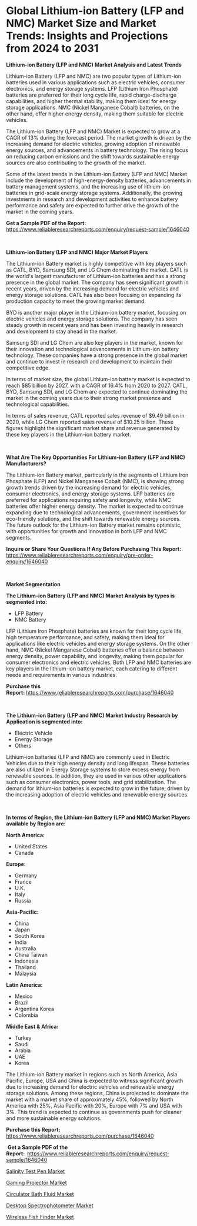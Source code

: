 <p><h1>Global Lithium-ion Battery (LFP and NMC) Market Size and Market Trends: Insights and Projections from 2024 to 2031</h1></p><p><strong>Lithium-ion Battery (LFP and NMC) Market Analysis and Latest Trends</strong></p>
<p><p>Lithium-ion Battery (LFP and NMC) are two popular types of Lithium-ion batteries used in various applications such as electric vehicles, consumer electronics, and energy storage systems. LFP (Lithium Iron Phosphate) batteries are preferred for their long cycle life, rapid charge-discharge capabilities, and higher thermal stability, making them ideal for energy storage applications. NMC (Nickel Manganese Cobalt) batteries, on the other hand, offer higher energy density, making them suitable for electric vehicles.</p><p>The Lithium-ion Battery (LFP and NMC) Market is expected to grow at a CAGR of 13% during the forecast period. The market growth is driven by the increasing demand for electric vehicles, growing adoption of renewable energy sources, and advancements in battery technology. The rising focus on reducing carbon emissions and the shift towards sustainable energy sources are also contributing to the growth of the market.</p><p>Some of the latest trends in the Lithium-ion Battery (LFP and NMC) Market include the development of high-energy-density batteries, advancements in battery management systems, and the increasing use of lithium-ion batteries in grid-scale energy storage systems. Additionally, the growing investments in research and development activities to enhance battery performance and safety are expected to further drive the growth of the market in the coming years.</p></p>
<p><strong>Get a Sample PDF of the Report:&nbsp;</strong> <a href="https://www.reliableresearchreports.com/enquiry/request-sample/1646040">https://www.reliableresearchreports.com/enquiry/request-sample/1646040</a></p>
<p>&nbsp;</p>
<p><strong>Lithium-ion Battery (LFP and NMC) Major Market Players</strong></p>
<p><p>The Lithium-ion Battery market is highly competitive with key players such as CATL, BYD, Samsung SDI, and LG Chem dominating the market. CATL is the world's largest manufacturer of Lithium-ion batteries and has a strong presence in the global market. The company has seen significant growth in recent years, driven by the increasing demand for electric vehicles and energy storage solutions. CATL has also been focusing on expanding its production capacity to meet the growing market demand.</p><p>BYD is another major player in the Lithium-ion battery market, focusing on electric vehicles and energy storage solutions. The company has seen steady growth in recent years and has been investing heavily in research and development to stay ahead in the market.</p><p>Samsung SDI and LG Chem are also key players in the market, known for their innovation and technological advancements in Lithium-ion battery technology. These companies have a strong presence in the global market and continue to invest in research and development to maintain their competitive edge.</p><p>In terms of market size, the global Lithium-ion battery market is expected to reach $85 billion by 2027, with a CAGR of 16.4% from 2020 to 2027. CATL, BYD, Samsung SDI, and LG Chem are expected to continue dominating the market in the coming years due to their strong market presence and technological capabilities.</p><p>In terms of sales revenue, CATL reported sales revenue of $9.49 billion in 2020, while LG Chem reported sales revenue of $10.25 billion. These figures highlight the significant market share and revenue generated by these key players in the Lithium-ion battery market.</p></p>
<p>&nbsp;</p>
<p><strong>What Are The Key Opportunities For Lithium-ion Battery (LFP and NMC) Manufacturers?</strong></p>
<p><p>The Lithium-ion Battery market, particularly in the segments of Lithium Iron Phosphate (LFP) and Nickel Manganese Cobalt (NMC), is showing strong growth trends driven by the increasing demand for electric vehicles, consumer electronics, and energy storage systems. LFP batteries are preferred for applications requiring safety and longevity, while NMC batteries offer higher energy density. The market is expected to continue expanding due to technological advancements, government incentives for eco-friendly solutions, and the shift towards renewable energy sources. The future outlook for the Lithium-ion Battery market remains optimistic, with opportunities for growth and innovation in both LFP and NMC segments.</p></p>
<p><strong>Inquire or Share Your Questions If Any Before Purchasing This Report:</strong> <a href="https://www.reliableresearchreports.com/enquiry/pre-order-enquiry/1646040">https://www.reliableresearchreports.com/enquiry/pre-order-enquiry/1646040</a></p>
<p>&nbsp;</p>
<p><strong>Market Segmentation</strong></p>
<p><strong>The Lithium-ion Battery (LFP and NMC) Market Analysis by types is segmented into:</strong></p>
<p><ul><li>LFP Battery</li><li>NMC Battery</li></ul></p>
<p><p>LFP (Lithium Iron Phosphate) batteries are known for their long cycle life, high temperature performance, and safety, making them ideal for applications like electric vehicles and energy storage systems. On the other hand, NMC (Nickel Manganese Cobalt) batteries offer a balance between energy density, power capability, and longevity, making them popular for consumer electronics and electric vehicles. Both LFP and NMC batteries are key players in the lithium-ion battery market, each catering to different needs and requirements in various industries.</p></p>
<p><strong>Purchase this Report:&nbsp;</strong><a href="https://www.reliableresearchreports.com/purchase/1646040">https://www.reliableresearchreports.com/purchase/1646040</a></p>
<p>&nbsp;</p>
<p><strong>The Lithium-ion Battery (LFP and NMC) Market Industry Research by Application is segmented into:</strong></p>
<p><ul><li>Electric Vehicle</li><li>Energy Storage</li><li>Others</li></ul></p>
<p><p>Lithium-ion batteries (LFP and NMC) are commonly used in Electric Vehicles due to their high energy density and long lifespan. These batteries are also utilized in Energy Storage systems to store excess energy from renewable sources. In addition, they are used in various other applications such as consumer electronics, power tools, and grid stabilization. The demand for lithium-ion batteries is expected to grow in the future, driven by the increasing adoption of electric vehicles and renewable energy sources.</p></p>
<p>&nbsp;</p>
<p><strong>In terms of Region, the Lithium-ion Battery (LFP and NMC) Market Players available by Region are:</strong></p>
<p>
    <p> <strong> North America: </strong>
        <ul>
            <li>United States</li>
            <li>Canada</li>
        </ul>
        </p> 
    <p> <strong> Europe: </strong>
        <ul>
            <li>Germany</li>
            <li>France</li>
            <li>U.K.</li>
            <li>Italy</li>
            <li>Russia</li>
        </ul>
        </p> 
    <p> <strong> Asia-Pacific: </strong>
        <ul>
            <li>China</li>
            <li>Japan</li>
            <li>South Korea</li>
            <li>India</li>
            <li>Australia</li>
            <li>China Taiwan</li>
            <li>Indonesia</li>
            <li>Thailand</li>
            <li>Malaysia</li>
        </ul>
        </p> 
    <p> <strong> Latin America: </strong>
        <ul>
            <li>Mexico</li>
            <li>Brazil</li>
            <li>Argentina Korea</li>
            <li>Colombia</li>
        </ul>
        </p> 
    <p> <strong> Middle East & Africa: </strong>
        <ul>
            <li>Turkey</li>
            <li>Saudi</li>
            <li>Arabia</li>
            <li>UAE</li>
            <li>Korea</li>
        </ul>
    </p>
    </p>
<p><p>The Lithium-ion Battery market in regions such as North America, Asia Pacific, Europe, USA and China is expected to witness significant growth due to increasing demand for electric vehicles and renewable energy storage solutions. Among these regions, China is projected to dominate the market with a market share of approximately 45%, followed by North America with 25%, Asia Pacific with 20%, Europe with 7% and USA with 3%. This trend is expected to continue as governments push for cleaner and more sustainable energy solutions.</p></p>
<p><strong>Purchase this Report: </strong><a href="https://www.reliableresearchreports.com/purchase/1646040">https://www.reliableresearchreports.com/purchase/1646040</a></p>
<p>&nbsp;<strong>Get a Sample PDF of the Report:&nbsp;&nbsp;</strong><a href="https://www.reliableresearchreports.com/enquiry/request-sample/1646040">https://www.reliableresearchreports.com/enquiry/request-sample/1646040</a></p>
<p><strong></strong></p>
<p><p><a href="https://extreme-scabiosa-c81.notion.site/Salinity-Test-Pen-Market-Size-Share-Trends-Analysis-Report-By-Application-Regional-Outlook-Comp-7e1dae04ce5746a985422d8bde72e4f0">Salinity Test Pen Market</a></p><p><a href="https://view.publitas.com/reportprime-1/gaming-projector-market-challenges-opportunities-and-growth-drivers-and-major-market-players-forecasted-for-period-from-2024-2031/">Gaming Projector Market</a></p><p><a href="https://carnation-joke-41f.notion.site/Circulator-Bath-Fluid-Market-Size-Share-Trends-Analysis-Report-By-Application-Regional-Outlook--281f61a43db543cab1bed9a9fe5c8774">Circulator Bath Fluid Market</a></p><p><a href="https://adventurous-uranium-ef9.notion.site/Desktop-Spectrophotometer-Market-Growth-Market-Trends-COVID-19-Impact-and-Forecasts-for-period-fr-95353c2dacaf458398d8679ea611f6af">Desktop Spectrophotometer Market</a></p><p><a href="https://view.publitas.com/reportprime-1/wireless-fish-finder-market-size-reflecting-a-forecast-till-2031-market-by-type-by-application-and-by-geography/">Wireless Fish Finder Market</a></p></p>